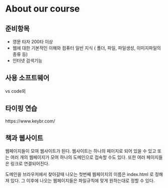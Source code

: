 <h1>About our course</h1>
<h2> 준비항목 </h2>
<ul>
  <li>영문 타자 200타 이상</li>
  <li>웹에 대한 기본적인 이해와 컴퓨터 일반 지식 ( 폴더, 파일, 파일생성, 이미지파일의 종류 등)</li>
  <li>인터넷 검색기능</li>
  </ul>
<h2> 사용 소프트웨어 </h2>
vs code외

<h2>타이핑 연습</h2>
https://www.keybr.com/


<h2>책과 웹사이트 </h2>
웹페이지들이 모여 웹사이트가 된다. 웹사이트는 하나의 페이지로 되어 있을 수 있고 또는 여러 개의 웹페이지가 모여 하나의 도메인으로 접속할 수도 있다. 
또한 여러 페이지들은 링크로 연결되어진다.

도메인을 브라우저에서 찾아갈때 나오는 첫번째 웹페이지의 이름은 index.html 로 정해져 있다. 그 이후에 나오는 웹페이지들은 파일규칙에 맞게 원하는대로 정할 수 있다.
